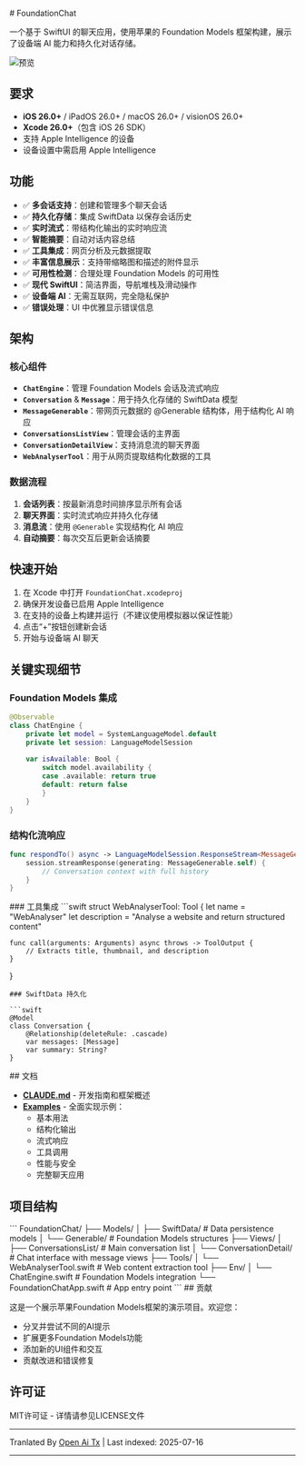 <translate-content># FoundationChat

一个基于 SwiftUI 的聊天应用，使用苹果的 Foundation Models 框架构建，展示了设备端 AI 能力和持久化对话存储。

![预览](https://raw.githubusercontent.com/Dimillian/FoundationChat/main/Images/image.png)

## 要求

- **iOS 26.0+** / iPadOS 26.0+ / macOS 26.0+ / visionOS 26.0+
- **Xcode 26.0+**（包含 iOS 26 SDK）
- 支持 Apple Intelligence 的设备
- 设备设置中需启用 Apple Intelligence

## 功能

- ✅ **多会话支持**：创建和管理多个聊天会话
- ✅ **持久化存储**：集成 SwiftData 以保存会话历史
- ✅ **实时流式**：带结构化输出的实时响应流
- ✅ **智能摘要**：自动对话内容总结
- ✅ **工具集成**：网页分析及元数据提取
- ✅ **丰富信息展示**：支持带缩略图和描述的附件显示
- ✅ **可用性检测**：合理处理 Foundation Models 的可用性
- ✅ **现代 SwiftUI**：简洁界面，导航堆栈及滑动操作
- ✅ **设备端 AI**：无需互联网，完全隐私保护
- ✅ **错误处理**：UI 中优雅显示错误信息

## 架构

### 核心组件

- **`ChatEngine`**：管理 Foundation Models 会话及流式响应
- **`Conversation`** & **`Message`**：用于持久化存储的 SwiftData 模型
- **`MessageGenerable`**：带网页元数据的 @Generable 结构体，用于结构化 AI 响应
- **`ConversationsListView`**：管理会话的主界面
- **`ConversationDetailView`**：支持消息流的聊天界面
- **`WebAnalyserTool`**：用于从网页提取结构化数据的工具

### 数据流程

1. **会话列表**：按最新消息时间排序显示所有会话
2. **聊天界面**：实时流式响应并持久化存储
3. **消息流**：使用 `@Generable` 实现结构化 AI 响应
4. **自动摘要**：每次交互后更新会话摘要

## 快速开始

1. 在 Xcode 中打开 `FoundationChat.xcodeproj`
2. 确保开发设备已启用 Apple Intelligence
3. 在支持的设备上构建并运行（不建议使用模拟器以保证性能）
4. 点击“+”按钮创建新会话
5. 开始与设备端 AI 聊天

## 关键实现细节

### Foundation Models 集成
```swift
@Observable
class ChatEngine {
    private let model = SystemLanguageModel.default
    private let session: LanguageModelSession
    
    var isAvailable: Bool {
        switch model.availability {
        case .available: return true
        default: return false
        }
    }
}
```
### 结构化流响应

```swift
func respondTo() async -> LanguageModelSession.ResponseStream<MessageGenerable>? {
    session.streamResponse(generating: MessageGenerable.self) {
        // Conversation context with full history
    }
}
```
<translate-content>
### 工具集成</translate-content>
```swift
struct WebAnalyserTool: Tool {
    let name = "WebAnalyser"
    let description = "Analyse a website and return structured content"
    
    func call(arguments: Arguments) async throws -> ToolOutput {
        // Extracts title, thumbnail, and description
    }
}
```
### SwiftData 持久化

```swift
@Model
class Conversation {
    @Relationship(deleteRule: .cascade)
    var messages: [Message]
    var summary: String?
}
```
<translate-content>
## 文档

- **[CLAUDE.md](https://raw.githubusercontent.com/Dimillian/FoundationChat/main/CLAUDE.md)** - 开发指南和框架概述
- **[Examples](EXAMPLES/)** - 全面实现示例：
  - 基本用法
  - 结构化输出
  - 流式响应
  - 工具调用
  - 性能与安全
  - 完整聊天应用

## 项目结构
</translate-content>
```
FoundationChat/
├── Models/
│   ├── SwiftData/          # Data persistence models
│   └── Generable/          # Foundation Models structures
├── Views/
│   ├── ConversationsList/  # Main conversation list
│   └── ConversationDetail/ # Chat interface with message views
├── Tools/
│   └── WebAnalyserTool.swift # Web content extraction tool
├── Env/
│   └── ChatEngine.swift    # Foundation Models integration
└── FoundationChatApp.swift # App entry point
```
## 贡献

这是一个展示苹果Foundation Models框架的演示项目。欢迎您：
- 分叉并尝试不同的AI提示
- 扩展更多Foundation Models功能
- 添加新的UI组件和交互
- 贡献改进和错误修复

## 许可证

MIT许可证 - 详情请参见LICENSE文件


---

Tranlated By [Open Ai Tx](https://github.com/OpenAiTx/OpenAiTx) | Last indexed: 2025-07-16

---